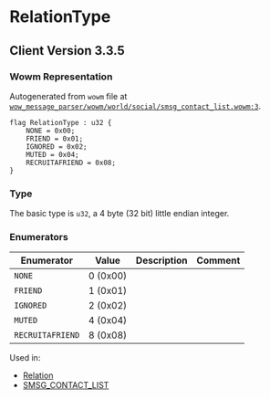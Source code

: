 # RelationType

## Client Version 3.3.5

### Wowm Representation

Autogenerated from `wowm` file at [`wow_message_parser/wowm/world/social/smsg_contact_list.wowm:3`](https://github.com/gtker/wow_messages/tree/main/wow_message_parser/wowm/world/social/smsg_contact_list.wowm#L3).

```rust,ignore
flag RelationType : u32 {
    NONE = 0x00;
    FRIEND = 0x01;
    IGNORED = 0x02;
    MUTED = 0x04;
    RECRUITAFRIEND = 0x08;
}
```
### Type
The basic type is `u32`, a 4 byte (32 bit) little endian integer.
### Enumerators
| Enumerator | Value  | Description | Comment |
| --------- | -------- | ----------- | ------- |
| `NONE` | 0 (0x00) |  |  |
| `FRIEND` | 1 (0x01) |  |  |
| `IGNORED` | 2 (0x02) |  |  |
| `MUTED` | 4 (0x04) |  |  |
| `RECRUITAFRIEND` | 8 (0x08) |  |  |

Used in:
* [Relation](relation.md)
* [SMSG_CONTACT_LIST](smsg_contact_list.md)
